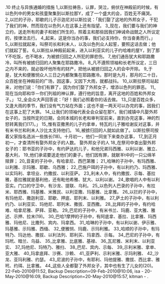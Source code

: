 .10 
终止与异族通婚的措施 
1_以斯拉祷告，认罪，哭泣，俯伏在神殿前的时候，有以色列中的男女和孩童聚集到以斯拉那Y，成了一个盛大的会，百姓无不痛哭。 2_以拦的子孙，耶歇的儿子示迦尼对以斯拉说：「我们娶了这地的外邦女子，干犯了我们的神，然而现在以色列人在这事上还有指望。 3_现在，我们要与我们的神立约，送走所有的妻子和她们所生的，照着主和那些因我们神诫命战兢之人所议定的，按律法去行。 4_起来，这是你当办的事，我们必支持你，你当奋勇而行。」 5_以斯拉就起来，叫祭司长和利未人，以及以色列众人起誓，要照这话去做；他们就起了誓。 
6_以斯拉从神殿前起来，进入以利亚实的儿子约哈难的屋Y，到了那Y不吃饭，也不喝水，为被掳归回之人所犯的罪悲伤。 7_他们通告犹大和耶路撒冷，叫所有被掳归回的人聚集在耶路撒冷。 8_凡不遵照领袖和长老所议定，三日之内不来的，就必毁坏他所有的财产，把他从被掳归回之人的会中开除。 
9_于是，犹大和便雅悯众人三日之内都聚集在耶路撒冷。那时是九月，那月的二十日，众百姓坐在神殿前的广场，因这事，又因下大雨，就都战抖。 10_以斯拉祭司站起来，对他们说：「你们有罪了，因为你们娶了外邦女子，增添以色列的罪恶。 11_现在当向耶和华－你们列祖的神认罪，遵行他的旨意，离开这地的百姓和外邦女子。」 12_全会众大声回答说：「好！我们必照着你的话去做。 13_只是百姓众多，又逢大雨的季节，我们没有气力站在外面；这也不是一两天可以办完的事，因我们在这事上犯了大罪。 14_让我们的领袖代表全会众留在那Y。我们城镇中凡娶外邦女子的，当按所定的日期，会同本城的长老和审判官前来，直到办完这事，神的烈怒转离我们(17)。」 15_惟有亚撒黑的儿子约拿单，特瓦的儿子雅哈谢反对这事，并有米书兰和利未人沙比太支持他们。 
16_被掳归回的人就如此做了。以斯拉祭司按着父家指名选派一些族长(18)。十月初一，他们一同坐下来查办这事， 17_到正月初一，才查清所有娶外邦女子的人数。 
娶外邦女子的人 
18_在祭司中查出娶外邦女子的：耶书亚的子孙中，有约萨达的儿子，和他兄弟玛西雅、以利以谢、雅立、基大利， 19_他们承诺要送走他们的妻子。他们因有罪，就献羊t中的一只公绵羊赎罪； 20_音麦的子孙中，有哈拿尼、西巴第雅； 21_哈琳的子孙中，有玛西雅、以利雅、示玛雅、耶歇、乌西雅； 22_巴施户珥的子孙中，有以利约乃、玛西雅、以实玛利、拿坦业、约撒拔、以利亚萨。 
23_利未人中，有约撒拔、示每、基拉雅，基拉雅就是基利他，还有毗他希雅、犹大、以利以谢。 24_歌唱的人中有以利亚实。门口的守卫中，有沙龙、提联、乌利。 
25_以色列人巴录的子孙中，有拉米、耶西雅、玛基雅、米雅民、以利亚撒、玛基雅、比拿雅。 26_以拦的子孙中，有玛他尼、撒迦利亚、耶歇、押底、耶列末、以利雅。 27_萨土的子孙中，有以利约乃、以利亚实、玛他尼、耶列末、撒拔、亚西撒。 28_比拜的子孙中，有约哈难、哈拿尼雅、萨拜、亚勒。 29_巴尼的子孙中，有米书兰、玛鹿、亚大雅、雅述、示押、拉末(19)。 30_巴哈?摩押的子孙中，有阿底拿、基拉、比拿雅、玛西雅、玛他尼、比撒列、宾内、玛拿西。 31_哈琳的子孙中，有以利以谢、伊示雅、玛基雅、示玛雅、西缅、 32_便雅悯、玛鹿、示玛利雅。 33_哈顺的子孙中，有玛特乃、玛达他、撒拔、以利法列、耶利买、玛拿西、示每。 34_巴尼的子孙中，有玛玳、暗兰、乌益、 35_比拿雅、比底雅、基禄、 36_瓦尼雅、米利末、以利亚实、 37_玛他尼、玛特乃、雅扫、 38_巴尼、宾内、示每、 39_示利米雅、拿单、亚大雅、 40_玛拿底拜、沙赛、沙赖、 41_亚萨利、示利米雅、示玛利雅、 42_沙龙、亚玛利雅、约瑟。 43_尼波的子孙中，有耶利、玛他提雅、撒拔、西比拿、雅玳、约珥、比拿雅。 44_这些人全都娶了外邦女子，其中也有生了儿女的(20)。 
22-Feb-2010@11:52, Backup Description=09-Feb-2010@10:06, isa - 
20-May-2010@16:09, Backup Description=20-May-2010@15:57, kitman - 
  .